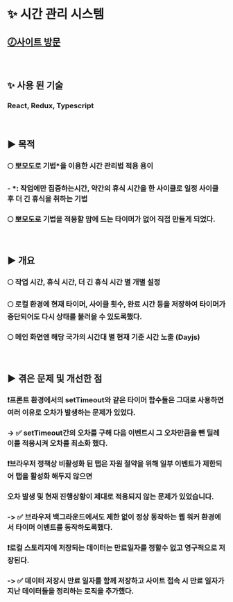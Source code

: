 
# ✨ 시간 관리 시스템
## [🕖사이트 방문](https://chronoengine.netlify.app)
&nbsp;

## ✨ 사용 된 기술
### React, Redux, Typescript
&nbsp;

## ▶ 목적
### 🌕 뽀모도로 기법*을 이용한 시간 관리법 적용 용이
###   - *: 작업에만 집중하는시간, 약간의 휴식 시간을 한 사이클로 일정 사이클 후 더 긴 휴식을 취하는 기법
### 🌕 뽀모도로 기법을 적용할 맘에 드는 타이머가 없어 직접 만들게 되었다.
&nbsp;

## ▶ 개요
### 🌕 작업 시간, 휴식 시간, 더 긴 휴식 시간 별 개별 설정
### 🌕 로컬 환경에 현재 타이머, 사이클 횟수, 완료 시간 등을 저장하여 타이머가 중단되어도 다시 상태를 불러올 수 있도록했다.
### 🌕 메인 화면엔 해당 국가의 시간대 별 현재 기준 시간 노출 (Dayjs)
&nbsp;

## ▶ 겪은 문제 및 개선한 점
### ❗프론트 환경에서의 setTimeout와 같은 타이머 함수들은 그대로 사용하면 여러 이유로 오차가 발생하는 문제가 있었다.
### -> ✅ setTimeout간의 오차를 구해 다음 이벤트시 그 오차만큼을 뺀 딜레이를 적용시켜 오차를 최소화 했다.
### ❗브라우저 정책상 비활성화 된 탭은 자원 절약을 위해 일부 이벤트가 제한되어 탭을 활성화 해두지 않으면
###   오차 발생 및 현재 진행상황이 제대로 적용되지 않는 문제가 있었습니다.
### -> ✅ 브라우저 백그라운드에서도 제한 없이 정상 동작하는 웹 워커 환경에서 타이머 이벤트를 동작하도록했다.
### ❗로컬 스토리지에 저장되는 데이터는 만료일자를 정할수 없고 영구적으로 저장된다.
### -> ✅ 데이터 저장시 만료 일자를 함께 저장하고 사이트 접속 시 만료 일자가 지난 데이터들을 정리하는 로직을 추가했다.